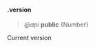 #### .version 
> _@api_ **public** {Number} 

Current version

<div class="code-header addGitHubLink" data-file="index.js#L236-L242"> &nbsp;  </div><pre class=" language-javascript hideCode api"></pre> 
